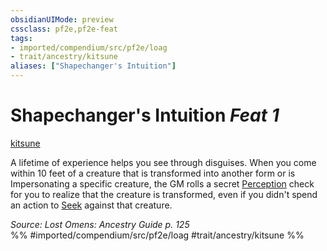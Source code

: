 ```yaml
---
obsidianUIMode: preview
cssclass: pf2e,pf2e-feat
tags:
- imported/compendium/src/pf2e/loag
- trait/ancestry/kitsune
aliases: ["Shapechanger's Intuition"]
---
```

# Shapechanger's Intuition  *Feat 1*  
[kitsune](kitsune-loag.md)  


A lifetime of experience helps you see through disguises. When you come within 10 feet of a creature that is transformed into another form or is Impersonating a specific creature, the GM rolls a secret [Perception](../skills.md#Perception) check for you to realize that the creature is transformed, even if you didn't spend an action to [Seek](seek.md) against that creature.

*Source: Lost Omens: Ancestry Guide p. 125*  
%% #imported/compendium/src/pf2e/loag #trait/ancestry/kitsune %%